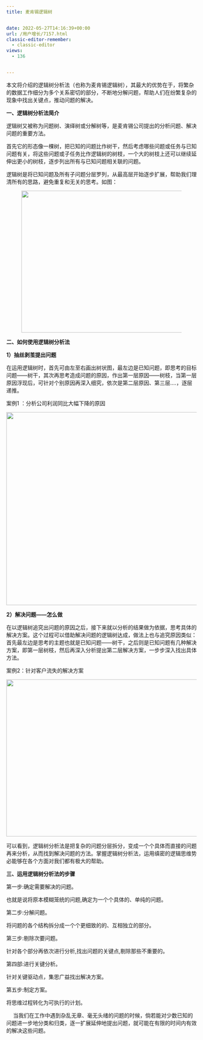 ```yaml
---
title: 麦肯锡逻辑树


date: 2022-05-27T14:16:39+00:00
url: /用户增长/7157.html
classic-editor-remember:
  - classic-editor
views:
  - 136


---
```

<p data-first-child="" data-pid="BN47bE1H">
  本文将介绍的逻辑树分析法（也称为麦肯锡逻辑树），其最大的优势在于，将繁杂的数据工作细分为多个关系密切的部分，不断地分解问题，帮助人们在纷繁复杂的现象中找出关键点，推动问题的解决。
</p>

<p data-pid="CbC9ImWz">
  <b>一、逻辑树分析法简介</b>
</p>

<p data-pid="Xua34-Nl">
  逻辑树又被称为问题树、演绎树或分解树等，是麦肯锡公司提出的分析问题、解决问题的重要方法。
</p>

<p data-pid="NM4HgRZn">
  首先它的形态像一棵树，把已知的问题比作树干，然后考虑哪些问题或任务与已知问题有关，将这些问题或子任务比作逻辑树的树枝，一个大的树枝上还可以继续延伸出更小的树枝，逐步列出所有与已知问题相关联的问题。
</p>

<p data-pid="_zn8Phpg">
  逻辑树是将已知问题及所有子问题分层罗列，从最高层开始逐步扩展，帮助我们理清所有的思路，避免重复和无关的思考。如图：
</p><figure data-size="normal"> 

<p id="YUXQKvG">
  <img loading="lazy" class="alignnone  wp-image-7166 shadow" src="https://haomou.oss-cn-beijing.aliyuncs.com/upload/2022/05/img_62932edf4218c.png?x-oss-process=image/quality,q_10/resize,m_lfit,w_200" data-src="https://haomou.oss-cn-beijing.aliyuncs.com/upload/2022/05/img_62932edf4218c.png?x-oss-process=image/format,webp" alt="" width="575" height="375" srcset="https://haomou.oss-cn-beijing.aliyuncs.com/upload/2022/05/img_62932edf4218c.png?x-oss-process=image/format,webp 1064w, https://haomou.oss-cn-beijing.aliyuncs.com/upload/2022/05/img_62932edf4218c.png?x-oss-process=image/quality,q_50/resize,m_fill,w_300,h_196/format,webp 300w, https://haomou.oss-cn-beijing.aliyuncs.com/upload/2022/05/img_62932edf4218c.png?x-oss-process=image/quality,q_50/resize,m_fill,w_800,h_522/format,webp 800w, https://haomou.oss-cn-beijing.aliyuncs.com/upload/2022/05/img_62932edf4218c.png?x-oss-process=image/quality,q_50/resize,m_fill,w_768,h_501/format,webp 768w" sizes="(max-width: 575px) 100vw, 575px" />
</p></figure> 

<p data-pid="UsAfNjs7">
  <b>二、如何使用逻辑树分析法</b>
</p>

<p data-pid="-_0Np6jw">
  <b>1）抽丝剥茧提出问题</b>
</p>

<p data-pid="Yd7JXAYQ">
  在运用逻辑树时，首先可由左至右画出树状图，最左边是已知问题，即思考的目标问题——树干，其次再思考造成问题的原因，作出第一层原因——树枝，当第一层原因浮现后，可针对个别原因再深入细究，依次是第二层原因、第三层&#8230;.，逐层递推。
</p>

<p data-pid="xZXcpZKs">
  案例1 ：分析公司利润同比大幅下降的原因
</p>

<p id="LUrWYhI">
  <img loading="lazy" class="alignnone  wp-image-7168 shadow" src="https://haomou.oss-cn-beijing.aliyuncs.com/upload/2022/05/img_62932eff68d26.png?x-oss-process=image/quality,q_10/resize,m_lfit,w_200" data-src="https://haomou.oss-cn-beijing.aliyuncs.com/upload/2022/05/img_62932eff68d26.png?x-oss-process=image/format,webp" alt="" width="552" height="510" srcset="https://haomou.oss-cn-beijing.aliyuncs.com/upload/2022/05/img_62932eff68d26.png?x-oss-process=image/format,webp 1134w, https://haomou.oss-cn-beijing.aliyuncs.com/upload/2022/05/img_62932eff68d26.png?x-oss-process=image/quality,q_50/resize,m_fill,w_300,h_277/format,webp 300w, https://haomou.oss-cn-beijing.aliyuncs.com/upload/2022/05/img_62932eff68d26.png?x-oss-process=image/quality,q_50/resize,m_fill,w_649,h_600/format,webp 649w, https://haomou.oss-cn-beijing.aliyuncs.com/upload/2022/05/img_62932eff68d26.png?x-oss-process=image/quality,q_50/resize,m_fill,w_768,h_710/format,webp 768w" sizes="(max-width: 552px) 100vw, 552px" />
</p>

<p data-pid="Xt9EGKhk">
  <b>2）解决问题——怎么做</b>
</p>

<p data-pid="N-TDwBM9">
  在以逻辑树追究出问题的原因之后，接下来就以分析的结果做为依据，思考具体的解决方案。这个过程可以借助解决问题的逻辑树达成，做法上也与追究原因类似：首先最左边是思考的主题也就是已知问题——树干，之后则是已知问题有几种解决方案，即第一层树枝，然后再深入分析提出第二层解决方案，一步步深入找出具体方法。
</p>

<p data-pid="6BKIVNkd">
  案例2：针对客户流失的解决方案
</p>

<p id="mXkBKYN">
  <img loading="lazy" class="alignnone  wp-image-7169 shadow" src="https://haomou.oss-cn-beijing.aliyuncs.com/upload/2022/05/img_62932f25d813b.png?x-oss-process=image/quality,q_10/resize,m_lfit,w_200" data-src="https://haomou.oss-cn-beijing.aliyuncs.com/upload/2022/05/img_62932f25d813b.png?x-oss-process=image/format,webp" alt="" width="631" height="415" srcset="https://haomou.oss-cn-beijing.aliyuncs.com/upload/2022/05/img_62932f25d813b.png?x-oss-process=image/format,webp 1478w, https://haomou.oss-cn-beijing.aliyuncs.com/upload/2022/05/img_62932f25d813b.png?x-oss-process=image/quality,q_50/resize,m_fill,w_300,h_197/format,webp 300w, https://haomou.oss-cn-beijing.aliyuncs.com/upload/2022/05/img_62932f25d813b.png?x-oss-process=image/quality,q_50/resize,m_fill,w_800,h_526/format,webp 800w, https://haomou.oss-cn-beijing.aliyuncs.com/upload/2022/05/img_62932f25d813b.png?x-oss-process=image/quality,q_50/resize,m_fill,w_768,h_505/format,webp 768w" sizes="(max-width: 631px) 100vw, 631px" />
</p>

<p data-pid="roQ1YWVN">
  可以看到，逻辑树分析法是把复杂的问题分层拆分，变成一个个具体而直接的问题再来分析，从而找到解决问题的方法。掌握逻辑树分析法，运用缜密的逻辑思维势必能够在各个方面对我们都有极大的帮助。
</p>

<p data-pid="ct0dGv8s">
  <b>三、运用逻辑树分析法的步骤</b>
</p>

<p data-pid="Jyb9UDWk">
  第一步:确定需要解决的问题。
</p>

<p data-pid="bfvpNELW">
  也就是说将原本模糊笼统的问题,确定为一个个具体的、单纯的问题。
</p>

<p data-pid="U-xG6GDs">
  第二步:分解问题。
</p>

<p data-pid="yZHbGnxN">
  将问题的各个结构拆分成一个个更细致的的、互相独立的部分。
</p>

<p data-pid="BSMqnjcC">
  第三步:剔除次要问题。
</p>

<p data-pid="jXEwDfuL">
  针对各个部分再依次进行分析,找出问题的关键点,剔除那些不重要的。
</p>

<p data-pid="p9DL5e-9">
  第四部:进行关键分析。
</p>

<p data-pid="zM8ZUUo3">
  针对关键驱动点，集思广益找出解决方案。
</p>

<p data-pid="eJXwAKdE">
  第五步:制定方案。
</p>

<p data-pid="pgYTbOzY">
  将思维过程转化为可执行的计划。
</p>

<p data-pid="rfXpIrrO">
  　 当我们在工作中遇到杂乱无章、毫无头绪的问题的时候，倘若能对少数已知的问题进一步地分类和归类，逐一扩展延伸地提出问题，就可能在有限的时间内有效的解决这些问题。
</p>